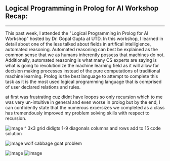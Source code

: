 ## Logical Programming in Prolog for AI Workshop Recap:

---

This past week, I attended the "Logical Programming in Prolog for AI Workshop" hosted by Dr. Gopal Gupta at UTD. In this workshop, I learned in detail about one of the less talked about fields in artifical intelligience, automated reasoning. 
Automated reasoning can best be explained as the common sense that we as humans inherently possess that machines do not. Additionally, automated reasoning is what many CS experts are saying is what is going to revolutionize the machine learning field as it will allow for decision making processes instead of the pure computations of traditional machine learning.
Prolog is the best language to attempt to complete this task as it is the most used logical programming language that is comprised of user declared relations and rules.


at first was frustrating cuz didnt have loopos so only recursion which to me was very un-intuitive in general and even worse in prolog but by the end, I can confidently state that the numerous excersizes we completed as a class has tremendously improved my problem solving skills with respect to recursion.


![image](https://user-images.githubusercontent.com/64327453/172649344-12909b25-0bf7-4aef-953f-5720f0582d6f.png)
^ 3x3 grid didigts 1-9 diagonals columns and rows add to 15 code solution


![image](https://user-images.githubusercontent.com/64327453/172670025-7a1a2c88-4c3b-4e89-87ba-fe4a1ff91bec.png)
wolf cabbage goat problem

![image](https://user-images.githubusercontent.com/64327453/172713571-e556fe2f-f4f8-419f-b85f-42b83cd28354.png)
![image](https://user-images.githubusercontent.com/64327453/172896464-c45a64b2-dafd-4b96-beb5-523407d980da.png)
